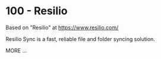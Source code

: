 # 100 - Resilio

Based on "Resilio" at https://www.resilio.com/

Resilio Sync is a fast, reliable file and folder syncing solution.

MORE ...
